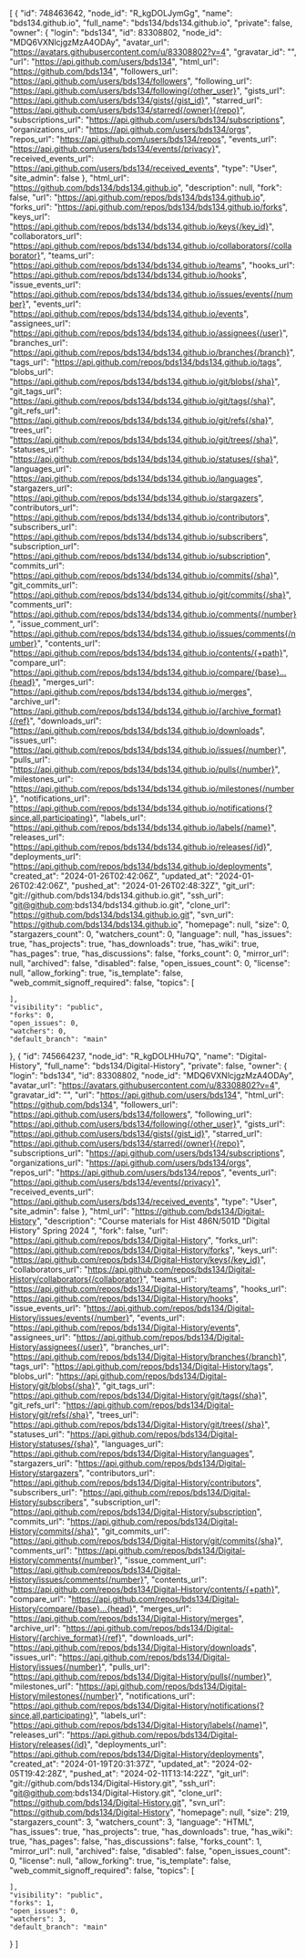 [
  {
    "id": 748463642,
    "node_id": "R_kgDOLJymGg",
    "name": "bds134.github.io",
    "full_name": "bds134/bds134.github.io",
    "private": false,
    "owner": {
      "login": "bds134",
      "id": 83308802,
      "node_id": "MDQ6VXNlcjgzMzA4ODAy",
      "avatar_url": "https://avatars.githubusercontent.com/u/83308802?v=4",
      "gravatar_id": "",
      "url": "https://api.github.com/users/bds134",
      "html_url": "https://github.com/bds134",
      "followers_url": "https://api.github.com/users/bds134/followers",
      "following_url": "https://api.github.com/users/bds134/following{/other_user}",
      "gists_url": "https://api.github.com/users/bds134/gists{/gist_id}",
      "starred_url": "https://api.github.com/users/bds134/starred{/owner}{/repo}",
      "subscriptions_url": "https://api.github.com/users/bds134/subscriptions",
      "organizations_url": "https://api.github.com/users/bds134/orgs",
      "repos_url": "https://api.github.com/users/bds134/repos",
      "events_url": "https://api.github.com/users/bds134/events{/privacy}",
      "received_events_url": "https://api.github.com/users/bds134/received_events",
      "type": "User",
      "site_admin": false
    },
    "html_url": "https://github.com/bds134/bds134.github.io",
    "description": null,
    "fork": false,
    "url": "https://api.github.com/repos/bds134/bds134.github.io",
    "forks_url": "https://api.github.com/repos/bds134/bds134.github.io/forks",
    "keys_url": "https://api.github.com/repos/bds134/bds134.github.io/keys{/key_id}",
    "collaborators_url": "https://api.github.com/repos/bds134/bds134.github.io/collaborators{/collaborator}",
    "teams_url": "https://api.github.com/repos/bds134/bds134.github.io/teams",
    "hooks_url": "https://api.github.com/repos/bds134/bds134.github.io/hooks",
    "issue_events_url": "https://api.github.com/repos/bds134/bds134.github.io/issues/events{/number}",
    "events_url": "https://api.github.com/repos/bds134/bds134.github.io/events",
    "assignees_url": "https://api.github.com/repos/bds134/bds134.github.io/assignees{/user}",
    "branches_url": "https://api.github.com/repos/bds134/bds134.github.io/branches{/branch}",
    "tags_url": "https://api.github.com/repos/bds134/bds134.github.io/tags",
    "blobs_url": "https://api.github.com/repos/bds134/bds134.github.io/git/blobs{/sha}",
    "git_tags_url": "https://api.github.com/repos/bds134/bds134.github.io/git/tags{/sha}",
    "git_refs_url": "https://api.github.com/repos/bds134/bds134.github.io/git/refs{/sha}",
    "trees_url": "https://api.github.com/repos/bds134/bds134.github.io/git/trees{/sha}",
    "statuses_url": "https://api.github.com/repos/bds134/bds134.github.io/statuses/{sha}",
    "languages_url": "https://api.github.com/repos/bds134/bds134.github.io/languages",
    "stargazers_url": "https://api.github.com/repos/bds134/bds134.github.io/stargazers",
    "contributors_url": "https://api.github.com/repos/bds134/bds134.github.io/contributors",
    "subscribers_url": "https://api.github.com/repos/bds134/bds134.github.io/subscribers",
    "subscription_url": "https://api.github.com/repos/bds134/bds134.github.io/subscription",
    "commits_url": "https://api.github.com/repos/bds134/bds134.github.io/commits{/sha}",
    "git_commits_url": "https://api.github.com/repos/bds134/bds134.github.io/git/commits{/sha}",
    "comments_url": "https://api.github.com/repos/bds134/bds134.github.io/comments{/number}",
    "issue_comment_url": "https://api.github.com/repos/bds134/bds134.github.io/issues/comments{/number}",
    "contents_url": "https://api.github.com/repos/bds134/bds134.github.io/contents/{+path}",
    "compare_url": "https://api.github.com/repos/bds134/bds134.github.io/compare/{base}...{head}",
    "merges_url": "https://api.github.com/repos/bds134/bds134.github.io/merges",
    "archive_url": "https://api.github.com/repos/bds134/bds134.github.io/{archive_format}{/ref}",
    "downloads_url": "https://api.github.com/repos/bds134/bds134.github.io/downloads",
    "issues_url": "https://api.github.com/repos/bds134/bds134.github.io/issues{/number}",
    "pulls_url": "https://api.github.com/repos/bds134/bds134.github.io/pulls{/number}",
    "milestones_url": "https://api.github.com/repos/bds134/bds134.github.io/milestones{/number}",
    "notifications_url": "https://api.github.com/repos/bds134/bds134.github.io/notifications{?since,all,participating}",
    "labels_url": "https://api.github.com/repos/bds134/bds134.github.io/labels{/name}",
    "releases_url": "https://api.github.com/repos/bds134/bds134.github.io/releases{/id}",
    "deployments_url": "https://api.github.com/repos/bds134/bds134.github.io/deployments",
    "created_at": "2024-01-26T02:42:06Z",
    "updated_at": "2024-01-26T02:42:06Z",
    "pushed_at": "2024-01-26T02:48:32Z",
    "git_url": "git://github.com/bds134/bds134.github.io.git",
    "ssh_url": "git@github.com:bds134/bds134.github.io.git",
    "clone_url": "https://github.com/bds134/bds134.github.io.git",
    "svn_url": "https://github.com/bds134/bds134.github.io",
    "homepage": null,
    "size": 0,
    "stargazers_count": 0,
    "watchers_count": 0,
    "language": null,
    "has_issues": true,
    "has_projects": true,
    "has_downloads": true,
    "has_wiki": true,
    "has_pages": true,
    "has_discussions": false,
    "forks_count": 0,
    "mirror_url": null,
    "archived": false,
    "disabled": false,
    "open_issues_count": 0,
    "license": null,
    "allow_forking": true,
    "is_template": false,
    "web_commit_signoff_required": false,
    "topics": [

    ],
    "visibility": "public",
    "forks": 0,
    "open_issues": 0,
    "watchers": 0,
    "default_branch": "main"
  },
  {
    "id": 745664237,
    "node_id": "R_kgDOLHHu7Q",
    "name": "Digital-History",
    "full_name": "bds134/Digital-History",
    "private": false,
    "owner": {
      "login": "bds134",
      "id": 83308802,
      "node_id": "MDQ6VXNlcjgzMzA4ODAy",
      "avatar_url": "https://avatars.githubusercontent.com/u/83308802?v=4",
      "gravatar_id": "",
      "url": "https://api.github.com/users/bds134",
      "html_url": "https://github.com/bds134",
      "followers_url": "https://api.github.com/users/bds134/followers",
      "following_url": "https://api.github.com/users/bds134/following{/other_user}",
      "gists_url": "https://api.github.com/users/bds134/gists{/gist_id}",
      "starred_url": "https://api.github.com/users/bds134/starred{/owner}{/repo}",
      "subscriptions_url": "https://api.github.com/users/bds134/subscriptions",
      "organizations_url": "https://api.github.com/users/bds134/orgs",
      "repos_url": "https://api.github.com/users/bds134/repos",
      "events_url": "https://api.github.com/users/bds134/events{/privacy}",
      "received_events_url": "https://api.github.com/users/bds134/received_events",
      "type": "User",
      "site_admin": false
    },
    "html_url": "https://github.com/bds134/Digital-History",
    "description": "Course materials for Hist 486N/501D \"Digital History\" Spring 2024 ",
    "fork": false,
    "url": "https://api.github.com/repos/bds134/Digital-History",
    "forks_url": "https://api.github.com/repos/bds134/Digital-History/forks",
    "keys_url": "https://api.github.com/repos/bds134/Digital-History/keys{/key_id}",
    "collaborators_url": "https://api.github.com/repos/bds134/Digital-History/collaborators{/collaborator}",
    "teams_url": "https://api.github.com/repos/bds134/Digital-History/teams",
    "hooks_url": "https://api.github.com/repos/bds134/Digital-History/hooks",
    "issue_events_url": "https://api.github.com/repos/bds134/Digital-History/issues/events{/number}",
    "events_url": "https://api.github.com/repos/bds134/Digital-History/events",
    "assignees_url": "https://api.github.com/repos/bds134/Digital-History/assignees{/user}",
    "branches_url": "https://api.github.com/repos/bds134/Digital-History/branches{/branch}",
    "tags_url": "https://api.github.com/repos/bds134/Digital-History/tags",
    "blobs_url": "https://api.github.com/repos/bds134/Digital-History/git/blobs{/sha}",
    "git_tags_url": "https://api.github.com/repos/bds134/Digital-History/git/tags{/sha}",
    "git_refs_url": "https://api.github.com/repos/bds134/Digital-History/git/refs{/sha}",
    "trees_url": "https://api.github.com/repos/bds134/Digital-History/git/trees{/sha}",
    "statuses_url": "https://api.github.com/repos/bds134/Digital-History/statuses/{sha}",
    "languages_url": "https://api.github.com/repos/bds134/Digital-History/languages",
    "stargazers_url": "https://api.github.com/repos/bds134/Digital-History/stargazers",
    "contributors_url": "https://api.github.com/repos/bds134/Digital-History/contributors",
    "subscribers_url": "https://api.github.com/repos/bds134/Digital-History/subscribers",
    "subscription_url": "https://api.github.com/repos/bds134/Digital-History/subscription",
    "commits_url": "https://api.github.com/repos/bds134/Digital-History/commits{/sha}",
    "git_commits_url": "https://api.github.com/repos/bds134/Digital-History/git/commits{/sha}",
    "comments_url": "https://api.github.com/repos/bds134/Digital-History/comments{/number}",
    "issue_comment_url": "https://api.github.com/repos/bds134/Digital-History/issues/comments{/number}",
    "contents_url": "https://api.github.com/repos/bds134/Digital-History/contents/{+path}",
    "compare_url": "https://api.github.com/repos/bds134/Digital-History/compare/{base}...{head}",
    "merges_url": "https://api.github.com/repos/bds134/Digital-History/merges",
    "archive_url": "https://api.github.com/repos/bds134/Digital-History/{archive_format}{/ref}",
    "downloads_url": "https://api.github.com/repos/bds134/Digital-History/downloads",
    "issues_url": "https://api.github.com/repos/bds134/Digital-History/issues{/number}",
    "pulls_url": "https://api.github.com/repos/bds134/Digital-History/pulls{/number}",
    "milestones_url": "https://api.github.com/repos/bds134/Digital-History/milestones{/number}",
    "notifications_url": "https://api.github.com/repos/bds134/Digital-History/notifications{?since,all,participating}",
    "labels_url": "https://api.github.com/repos/bds134/Digital-History/labels{/name}",
    "releases_url": "https://api.github.com/repos/bds134/Digital-History/releases{/id}",
    "deployments_url": "https://api.github.com/repos/bds134/Digital-History/deployments",
    "created_at": "2024-01-19T20:31:37Z",
    "updated_at": "2024-02-05T19:42:28Z",
    "pushed_at": "2024-02-11T13:14:22Z",
    "git_url": "git://github.com/bds134/Digital-History.git",
    "ssh_url": "git@github.com:bds134/Digital-History.git",
    "clone_url": "https://github.com/bds134/Digital-History.git",
    "svn_url": "https://github.com/bds134/Digital-History",
    "homepage": null,
    "size": 219,
    "stargazers_count": 3,
    "watchers_count": 3,
    "language": "HTML",
    "has_issues": true,
    "has_projects": true,
    "has_downloads": true,
    "has_wiki": true,
    "has_pages": false,
    "has_discussions": false,
    "forks_count": 1,
    "mirror_url": null,
    "archived": false,
    "disabled": false,
    "open_issues_count": 0,
    "license": null,
    "allow_forking": true,
    "is_template": false,
    "web_commit_signoff_required": false,
    "topics": [

    ],
    "visibility": "public",
    "forks": 1,
    "open_issues": 0,
    "watchers": 3,
    "default_branch": "main"
  }
]
